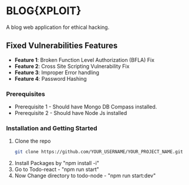 # BLOG{XPLOIT} #

A blog web application for ethical hacking.

## Fixed Vulnerabilities Features

- **Feature 1**: Broken Function Level Authorization (BFLA) Fix
- **Feature 2**: Cross Site Scripting Vulnerability Fix 
- **Feature 3**: Improper Error handling
- **Feature 4**: Password Hashing

### Prerequisites

- Prerequisite 1 - Should have Mongo DB Compass installed.
- Prerequisite 2 - Should have Node Js installed

### Installation and Getting Started

1. Clone the repo
   ```sh
   git clone https://github.com/YOUR_USERNAME/YOUR_PROJECT_NAME.git
2. Install Packages by "npm install -i"
3. Go to Todo-react - "npm run start"
4. Now Change directory to todo-node - "npm run start:dev"

